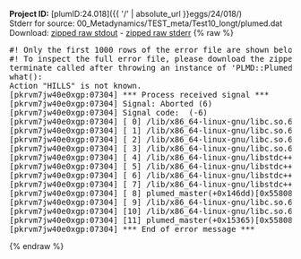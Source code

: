 **Project ID:** [plumID:24.018]({{ '/' | absolute_url }}eggs/24/018/)  
Stderr for source:  00_Metadynamics/TEST_meta/Test10_longt/plumed.dat   
Download: [zipped raw stdout](plumed.dat.plumed_master.stdout.txt.zip) - [zipped raw stderr](plumed.dat.plumed_master.stderr.txt.zip) 
{% raw %}
<pre>
#! Only the first 1000 rows of the error file are shown below
#! To inspect the full error file, please download the zipped raw stderr file above
terminate called after throwing an instance of 'PLMD::Plumed::Exception'
what():
Action "HILLS" is not known.
[pkrvm7jw40e0xgp:07304] *** Process received signal ***
[pkrvm7jw40e0xgp:07304] Signal: Aborted (6)
[pkrvm7jw40e0xgp:07304] Signal code:  (-6)
[pkrvm7jw40e0xgp:07304] [ 0] /lib/x86_64-linux-gnu/libc.so.6(+0x45330)[0x7fb6d3045330]
[pkrvm7jw40e0xgp:07304] [ 1] /lib/x86_64-linux-gnu/libc.so.6(pthread_kill+0x11c)[0x7fb6d309eb2c]
[pkrvm7jw40e0xgp:07304] [ 2] /lib/x86_64-linux-gnu/libc.so.6(gsignal+0x1e)[0x7fb6d304527e]
[pkrvm7jw40e0xgp:07304] [ 3] /lib/x86_64-linux-gnu/libc.so.6(abort+0xdf)[0x7fb6d30288ff]
[pkrvm7jw40e0xgp:07304] [ 4] /lib/x86_64-linux-gnu/libstdc++.so.6(+0xa5ff5)[0x7fb6d34a5ff5]
[pkrvm7jw40e0xgp:07304] [ 5] /lib/x86_64-linux-gnu/libstdc++.so.6(+0xbb0da)[0x7fb6d34bb0da]
[pkrvm7jw40e0xgp:07304] [ 6] /lib/x86_64-linux-gnu/libstdc++.so.6(_ZSt10unexpectedv+0x0)[0x7fb6d34a5a55]
[pkrvm7jw40e0xgp:07304] [ 7] /lib/x86_64-linux-gnu/libstdc++.so.6(+0xa5a6f)[0x7fb6d34a5a6f]
[pkrvm7jw40e0xgp:07304] [ 8] plumed_master(+0x146dd)[0x55808845b6dd]
[pkrvm7jw40e0xgp:07304] [ 9] /lib/x86_64-linux-gnu/libc.so.6(+0x2a1ca)[0x7fb6d302a1ca]
[pkrvm7jw40e0xgp:07304] [10] /lib/x86_64-linux-gnu/libc.so.6(__libc_start_main+0x8b)[0x7fb6d302a28b]
[pkrvm7jw40e0xgp:07304] [11] plumed_master(+0x15365)[0x55808845c365]
[pkrvm7jw40e0xgp:07304] *** End of error message ***
</pre>
{% endraw %}
